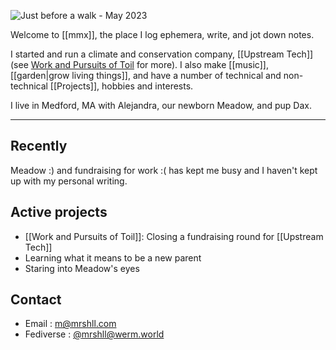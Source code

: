![Just before a walk - May 2023](img/log/PXL_20230527_112938270.jpg)

Welcome to [[mmx]], the place I log ephemera, write, and jot down notes.

I started and run a climate and conservation company, [[Upstream Tech]] (see [Work and Pursuits of Toil](Work%20and%20Pursuits%20of%20Toil.md) for more). I also make [[music]], [[garden|grow living things]], and have a number of technical and non-technical [[Projects]], hobbies and interests.

I live in Medford, MA with Alejandra, our newborn Meadow, and pup Dax.

---

## Recently

Meadow :) and fundraising for work :( has kept me busy and I haven't kept up with my personal writing.

## Active projects

- [[Work and Pursuits of Toil]]: Closing a fundraising round for [[Upstream Tech]]
- Learning what it means to be a new parent
- Staring into Meadow's eyes

## Contact

- Email : [m@mrshll.com](mailto:m@mrshll.com)
- Fediverse : [@mrshll@werm.world](https://werm.world/@mrshll)
